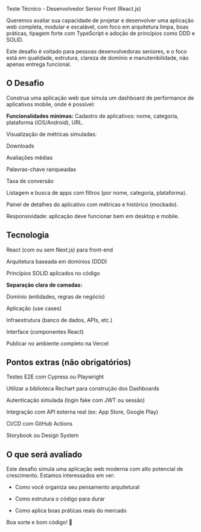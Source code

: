 Teste Técnico - Desenvolvedor Senior Front (React.js)

Queremos avaliar sua capacidade de projetar e desenvolver uma aplicação web completa, modular e escalável, com foco em arquitetura limpa, boas práticas, tipagem forte com TypeScript e adoção de princípios como DDD e SOLID.

Este desafio é voltado para pessoas desenvolvedoras seniores, e o foco está em qualidade, estrutura, clareza de domínio e manutenibilidade, não apenas entrega funcional.

## O Desafio

Construa uma aplicação web que simula um dashboard de performance de aplicativos mobile, onde é possível:

**Funcionalidades mínimas:**
Cadastro de aplicativos: nome, categoria, plataforma (iOS/Android), URL.

Visualização de métricas simuladas:

Downloads

Avaliações médias

Palavras-chave ranqueadas

Taxa de conversão

Listagem e busca de apps com filtros (por nome, categoria, plataforma).

Painel de detalhes do aplicativo com métricas e histórico (mockado).

Responsividade: aplicação deve funcionar bem em desktop e mobile.

## Tecnologia
React (com ou sem Next.js) para front-end

Arquitetura baseada em domínios (DDD)

Princípios SOLID aplicados no código

**Separação clara de camadas:**

Domínio (entidades, regras de negócio)

Aplicação (use cases)

Infraestrutura (banco de dados, APIs, etc.)

Interface (componentes React)

Publicar no ambiente completo na Vercel


## Pontos extras (não obrigatórios)

Testes E2E com Cypress ou Playwright

Utilizar a biblioteca Rechart para construção dos Dashboards

Autenticação simulada (login fake com JWT ou sessão)

Integração com API externa real (ex: App Store, Google Play) 

CI/CD com GitHub Actions

Storybook ou Design System

## O que será avaliado

Este desafio simula uma aplicação web moderna com alto potencial de crescimento. Estamos interessados em ver:

- Como você organiza seu pensamento arquitetural

- Como estrutura o código para durar

- Como aplica boas práticas reais do mercado

Boa sorte e bom código! 🚀

